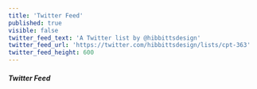```yaml
---
title: 'Twitter Feed'
published: true
visible: false
twitter_feed_text: 'A Twitter list by @hibbittsdesign'
twitter_feed_url: 'https://twitter.com/hibbittsdesign/lists/cpt-363'
twitter_feed_height: 600
---
```


##### Twitter Feed
